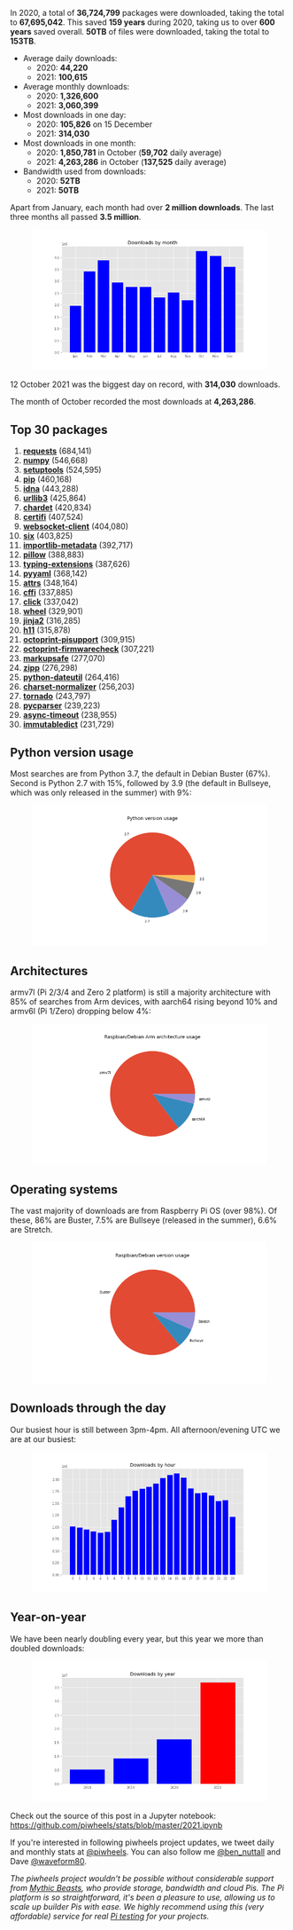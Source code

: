 In 2020, a total of **36,724,799** packages were downloaded, taking the total to **67,695,042**.
This saved **159 years** during 2020, taking us to over **600 years** saved overall. **50TB** of
files were downloaded, taking the total to **153TB**.

- Average daily downloads:
    - 2020: **44,220**
    - 2021: **100,615**
- Average monthly downloads:
    - 2020: **1,326,600**
    - 2021: **3,060,399**
- Most downloads in one day:
    - 2020: **105,826** on 15 December
    - 2021: **314,030**
- Most downloads in one month:
    - 2020: **1,850,781** in October (**59,702** daily average)
    - 2021: **4,263,286** in October (**137,525** daily average)
- Bandwidth used from downloads:
    - 2020: **52TB**
    - 2021: **50TB**

Apart from January, each month had over **2 million downloads**. The last three months all passed
**3.5 million**.

<figure class="block-image">
<img src="images/year-downloads-by-month.png" />
</figure>

12 October 2021 was the biggest day on record, with ****314,030**** downloads.

The month of October recorded the most downloads at **4,263,286**.

## Top 30 packages

1.  **[requests](https://www.piwheels.org/project/requests)** (684,141)
2.  **[numpy](https://www.piwheels.org/project/numpy)** (546,668)
3.  **[setuptools](https://www.piwheels.org/project/setuptools)** (524,595)
4.  **[pip](https://www.piwheels.org/project/pip)** (460,168)
5.  **[idna](https://www.piwheels.org/project/idna)** (443,288)
6.  **[urllib3](https://www.piwheels.org/project/urllib3)** (425,864)
7.  **[chardet](https://www.piwheels.org/project/chardet)** (420,834)
8.  **[certifi](https://www.piwheels.org/project/certifi)** (407,524)
9.  **[websocket-client](https://www.piwheels.org/project/websocket-client)** (404,080)
10. **[six](https://www.piwheels.org/project/six)** (403,825)
11. **[importlib-metadata](https://www.piwheels.org/project/importlib-metadata)** (392,717)
12. **[pillow](https://www.piwheels.org/project/pillow)** (388,883)
13. **[typing-extensions](https://www.piwheels.org/project/typing-extensions)** (387,626)
14. **[pyyaml](https://www.piwheels.org/project/pyyaml)** (368,142)
15. **[attrs](https://www.piwheels.org/project/attrs)** (348,164)
16. **[cffi](https://www.piwheels.org/project/cffi)** (337,885)
17. **[click](https://www.piwheels.org/project/click)** (337,042)
18. **[wheel](https://www.piwheels.org/project/wheel)** (329,901)
19. **[jinja2](https://www.piwheels.org/project/jinja2)** (316,285)
20. **[h11](https://www.piwheels.org/project/h11)** (315,878)
21. **[octoprint-pisupport](https://www.piwheels.org/project/octoprint-pisupport)** (309,915)
22. **[octoprint-firmwarecheck](https://www.piwheels.org/project/octoprint-firmwarecheck)**
    (307,221)
23. **[markupsafe](https://www.piwheels.org/project/markupsafe)** (277,070)
24. **[zipp](https://www.piwheels.org/project/zipp)** (276,298)
25. **[python-dateutil](https://www.piwheels.org/project/python-dateutil)** (264,416)
26. **[charset-normalizer](https://www.piwheels.org/project/charset-normalizer)** (256,203)
27. **[tornado](https://www.piwheels.org/project/tornado)** (243,797)
28. **[pycparser](https://www.piwheels.org/project/pycparser)** (239,223)
29. **[async-timeout](https://www.piwheels.org/project/async-timeout)** (238,955)
30. **[immutabledict](https://www.piwheels.org/project/immutabledict)** (231,729)

## Python version usage

Most searches are from Python 3.7, the default in Debian Buster (67%). Second is Python 2.7 with
15%, followed by 3.9 (the default in Bullseye, which was only released in the summer) with 9%:

<figure class="block-image">
<img src="images/year-py-vers.png" />
</figure>

## Architectures

armv7l (Pi 2/3/4 and Zero 2 platform) is still a majority architecture with 85% of searches from Arm
devices, with aarch64 rising beyond 10% and armv6l (Pi 1/Zero) dropping below 4%:

<figure class="block-image">
<img src="images/year-debian-arch.png" />
</figure>

## Operating systems

The vast majority of downloads are from Raspberry Pi OS (over 98%). Of these, 86% are Buster, 7.5%
are Bullseye (released in the summer), 6.6% are Stretch.

<figure class="block-image">
<img src="images/year-debian-usage.png" />
</figure>

## Downloads through the day

Our busiest hour is still between 3pm-4pm. All afternoon/evening UTC we are at our busiest:

<figure class="block-image">
<img src="images/year-downloads-by-hour.png" />
</figure>

## Year-on-year

We have been nearly doubling every year, but this year we more than doubled downloads:

<figure class="block-image">
<img src="images/year-downloads-by-year.png" />
</figure>

Check out the source of this post in a Jupyter notebook:
<a href="https://github.com/piwheels/stats/blob/master/2021.ipynb">https://github.com/piwheels/stats/blob/master/2021.ipynb</a>

If you're interested in following piwheels project updates, we tweet daily and monthly stats at
[@piwheels](https://twitter.com/piwheels). You can also follow me
[@ben_nuttall](https://twitter.com/ben_nuttall) and Dave
[@waveform80](https://github.com/waveform80).

*The piwheels project wouldn't be possible without considerable support from* [*Mythic
Beasts*](https://www.mythic-beasts.com/)*, who provide storage, bandwidth and cloud Pis. The Pi
platform is so straightforward, it's been a pleasure to use, allowing us to scale up builder Pis
with ease. We highly recommend using this (very affordable) service for real* [*Pi
testing*](https://www.mythic-beasts.com/order/rpi) *for your projects.*
